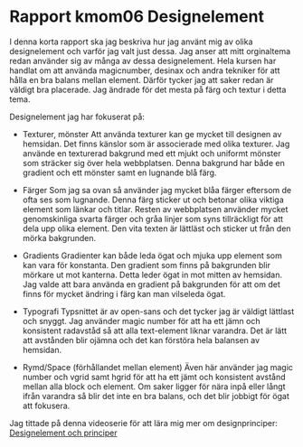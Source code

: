 ---
---
Rapport kmom06 Designelement
=========================

I denna korta rapport ska jag beskriva hur jag använt mig av olika designelement och varför jag valt just dessa.
Jag anser att mitt orginaltema redan använder sig av många av dessa designelement. Hela kursen har handlat om att använda magicnumber, desinax och andra tekniker för att hålla en bra balans mellan element.
Därför tycker jag att saker redan är väldigt bra placerade. Jag ändrade för det mesta på färg och textur i detta tema.

Designelement jag har fokuserat på:

* Texturer, mönster
    Att använda texturer kan ge mycket till designen av hemsidan. Det finns känslor som är associerade med olika texturer.
    Jag använde en texturerad bakgrund med ett mjukt och uniformt mönster som sträcker sig över hela webbplatsen.
    Denna bakgrund har både en gradient och ett mönster samt en lugnande blå färg.

* Färger
    Som jag sa ovan så använder jag mycket blåa färger eftersom de ofta ses som lugnande. Denna färg sticker ut och betonar olika viktiga element som länkar och titlar.
    Resten av webbplatsen använder mycket genomskinliga svarta färger och gråa linjer som syns tillräckligt för att dela upp olika element. Den vita texten är lättläst och sticker ut från den mörka bakgrunden.

* Gradients
    Gradienter kan både leda ögat och mjuka upp element som kan vara för konstanta. Den gradient som finns på bakgrunden blir mörkare ut mot kanterna. Detta leder ögat in mot mitten av hemsidan.
    Jag valde att bara använda en gradient på bakgrunden för att om det finns för mycket ändring i färg kan man vilseleda ögat.

* Typografi
    Typsnittet är av open-sans och det tycker jag är väldigt lättlast och snyggt. Jag använder magic number för att ha ett jämn och konsistent radavståd så att alla text-element liknar varandra.
    Det är lätt att avstånden blir ojämna och det kan förstöra hela balansen av hemsidan.

* Rymd/Space (förhållandet mellan element)
    Även här använder jag magic number och vgrid samt hgrid för att ha ett jämt och konsistent avstånd mellan alla block och element. Om saker ligger för nära inpå eller långt ifrån varandra så blir det inte en bra balans, och det blir jobbigt för ögat att fokusera.

Jag tittade på denna videoserie för att lära mig mer om designprinciper: <a href="https://www.youtube.com/playlist?list=PLKtP9l5q3ce-oz7aoBkk-oEn4xzGbtqxU">Designelement och principer</a>
